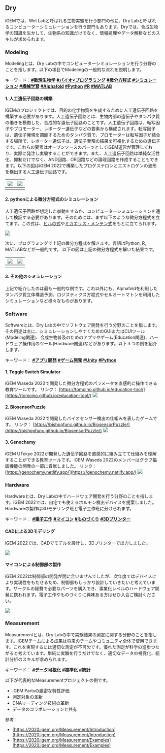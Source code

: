 ## Dry
iGEMでは、Wet Labと呼ばれる生物実験を行う部門の他に、Dry Labと呼ばれるコンピューターシミュレーションを行う部門もあります。Dryでは、合成生物学の知識を生かして、生物系の知識だけでなく、情報処理やデータ解析などのスキルが求められます。

### Modeling
Modelingとは、Dry Labの中でコンピューターシミュレーションを行う分野のことを指します。以下の項目でModelingの一般的な流れを説明します。

キーワード：[**#数理生物学**](https://forms.gle/d9vutEpNdFtSLneZA) [**#バイオ×プログラミング**](https://forms.gle/d9vutEpNdFtSLneZA) [**#微分方程式**](https://forms.gle/d9vutEpNdFtSLneZA) [**#シミュレーション**](https://forms.gle/d9vutEpNdFtSLneZA) [**#機械学習**](https://forms.gle/d9vutEpNdFtSLneZA) [**#Alphafold**](https://forms.gle/d9vutEpNdFtSLneZA) [**#Python**](https://forms.gle/d9vutEpNdFtSLneZA) [**#R**](https://forms.gle/d9vutEpNdFtSLneZA) [**#MATLAB**](https://forms.gle/d9vutEpNdFtSLneZA) 

#### 1. 人工遺伝子回路の構築
iGEMのプロジェクトでは、目的の化学物質を生成するために人工遺伝子回路を構築する必要があります。人工遺伝子回路とは、生物内部の遺伝子やタンパク質の働きを模倣した、合成的な遺伝子回路のことです。人工遺伝子回路は、転写因子やプロモーター、レポーター遺伝子などの要素から構成されます。転写因子は、遺伝子発現を調節するためのタンパク質で、プロモーターは転写因子が結合する場所で、レポーター遺伝子は、遺伝子発現の結果を可視化するための遺伝子です。これらの要素はオープンソースのパーツとしてiGEM運営が管理しており、実際に発注し実験することができます。また、人工遺伝子回路は単純な活性化、抑制だけでなく、AND回路、OR回路などの論理回路を作成することもできます。以下の図はiGEM 2022で構築したプロゲステロンとエストロゲンの波形を検出する人工遺伝子回路です。

|![](/images/dry-modeling-1.png)|![](/images/dry-modeling-2.png)|
|---|---|
|||


#### 2. pythonによる微分方程式のシミュレーション
人工遺伝子回路が想定した挙動をするか、コンピューターシミュレーションを通して検証する必要があります。そのためには、まず以下のような微分方程式を立てます。この式は、[ヒルの式](https://ja.wikipedia.org/wiki/%E3%83%92%E3%83%AB%E3%81%AE%E5%BC%8F#:~:text=%E3%83%92%E3%83%AB%E3%81%AE%E5%BC%8F%EF%BC%88%E3%83%92%E3%83%AB%E3%81%AE,%E3%81%84%E3%82%8B%E3%81%8C%E3%80%81%E9%96%A2%E4%BF%82%E3%81%AF%E3%81%AA%E3%81%84%E3%80%82)や[ミカエリス・メンテン式](https://ja.wikipedia.org/wiki/%E3%83%9F%E3%82%AB%E3%82%A8%E3%83%AA%E3%82%B9%E3%83%BB%E3%83%A1%E3%83%B3%E3%83%86%E3%83%B3%E5%BC%8F)をもとに立てられます。

![](/images/ode-1.png)

次に、プログラミングで上記の微分方程式を解きます。言語はPython, R, MATLABなどが一般的です。 以下の図は上記の微分方程式を解いた結果です。

|![](/images/dry-modeling-3.png)|![](/images/dry-modeling-4.png)|
|---|---|
|||


#### 3. その他のシミュレーション
上記で紹介したのは最も一般的な例です。これ以外にも、Alphafoldを利用したタンパク質立体構造予測、ロジスティクス方程式やセルオートマトンを利用したシミュレーションなど様々なものがあります。

### Software
Softwareとは、Dry Labの中でソフトウェア開発を行う分野のことを指します。その用途は主に、シミュレーションしやすくためのGUIまたはCUIツール(Modeling関連)、合成生物普及のためのアプリやゲーム(Education関連)、ハードウェア操作用のツール(Hardware関連)などがあります。以下３つの例を紹介します。

キーワード： [**#アプリ開発**](https://forms.gle/d9vutEpNdFtSLneZA) [**#ゲーム開発**](https://forms.gle/d9vutEpNdFtSLneZA) [**#Unity**](https://forms.gle/d9vutEpNdFtSLneZA) [**#Python**](https://forms.gle/d9vutEpNdFtSLneZA) 

#### 1. Toggle Switch Simulator
iGEM Waseda 2020で開発した微分方程式のパラメータを直感的に操作できる教育ツールです。
リンク： [https://tomoino.github.io/education-tool/](https://tomoino.github.io/education-tool/)
![](/images/dry-software-2.png)

#### 2. BiosensorPuzzle
iGEM Waseda 2022で開発したバイオセンサー検出の仕組みを表したゲームです。
リンク： [https://bishopfunc.github.io/BiosensorPuzzle/](https://bishopfunc.github.io/BiosensorPuzzle/)
![](/images/dry-software-1.png)

#### 3. Genochemy
iGEM UTokyo 2022が開発した遺伝子回路を直感的に組み立てて仕組みを理解することができる教育ツールです。iGEM Waseda 2022のメンバーはグラフ描画機能の開発の一部に貢献しました。
リンク： [https://genochemy.netlify.app/](https://genochemy.netlify.app/)
![](/images/dry-software-3.png)

### Hardware
Hardwareとは、Dry Labの中でハードウェア開発を行う分野のことを指します。iGEM 2022では、自宅でも使えるホルモン検出デバイスを提案しました。Hardwareの製作は3Dモデリング班と電子工作班に分けられます。

キーワード： [**#電子工作**](https://forms.gle/d9vutEpNdFtSLneZA) [**#マイコン**](https://forms.gle/d9vutEpNdFtSLneZA)  [**#ものづくり**](https://forms.gle/d9vutEpNdFtSLneZA) [**#3Dプリンター**](https://forms.gle/d9vutEpNdFtSLneZA)

#### CADによる3Dモデリング
iGEM 2022では、CADでモデルを設計し、3Dプリンターで出力しました。

![](/images/dry-hardware-1.png)

#### マイコンによる制御部の製作
iGEM 2022は制御部の開発が間に合いませんでしたが、次年度ではデバイスにより実現性をもたせるため、制御部もしっかり設計していきたいと考えています。サークルの経費で必要なパーツを購入でき、事業化レベルのハードウェア開発に携われます。電子工作やものづくりに興味ある方はぜひ入会ご検討ください。

![](/images/dry-hardware-3.png)

### Measurement 
Measurementとは、Dry Labの中で実験結果の測定に関する分野のことを指します。iGEMチームによる成果は将来のチームやコミュニティ全体で使用できます。これを実現するには適切な測定が不可欠です。優れた測定が科学の進歩つながると考えています。単純に実験を行うだけでなく、適切なデータの視覚化、統計分析のスキルが求められます。

キーワード： [**#データ可視化**](https://forms.gle/d9vutEpNdFtSLneZA) [**#標準化**](https://forms.gle/d9vutEpNdFtSLneZA) [**#統計**](https://forms.gle/d9vutEpNdFtSLneZA)  

以下が代表的なMeasurementプロジェクトの例です。
- iGEM Partsの厳密な特性評価
- 測定対象の革新
- DNAリーディング技術の革新
- データのコラボレーションと共有

参考：
- [https://2020.igem.org/Measurement/Introduction](https://2020.igem.org/Measurement/Introduction)
- [https://2020.igem.org/Measurement/Examples](https://2020.igem.org/Measurement/Examples)



